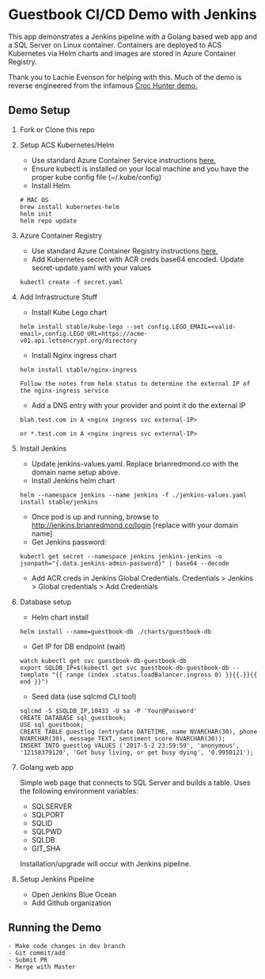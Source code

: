 # Guestbook CI/CD Demo with Jenkins
This app demonstrates a Jenkins pipeline with a Golang based web app and a SQL Server on Linux container. Containers are deployed to ACS Kubernetes via Helm charts and images are stored in Azure Container Registry.

Thank you to Lachie Evenson for helping with this. Much of the demo is reverse engineered from the infamous [Croc Hunter demo.](https://github.com/lachie83/croc-hunter)

## Demo Setup

1. Fork or Clone this repo

2. Setup ACS Kubernetes/Helm

    * Use standard Azure Container Service instructions [here.](https://docs.microsoft.com/en-us/azure/container-service/kubernetes/container-service-kubernetes-walkthrough)  
    * Ensure kubectl is installed on your local machine and you have the proper kube config file (~/.kube/config)
    * Install Helm 
    ```
    # MAC OS
    brew install kubernetes-helm 
    helm init
    helm repo update
    ```

3. Azure Container Registry

    * Use standard Azure Container Registry instructions [here.](https://docs.microsoft.com/en-us/azure/container-service/kubernetes/container-service-tutorial-kubernetes-prepare-acr) 
    * Add Kubernetes secret with ACR creds base64 encoded. Update secret-update.yaml with your values
    ```
    kubectl create -f secret.yaml
    ```
4. Add Infrastructure Stuff
    * Install Kube Lego chart
    ```
    helm install stable/kube-lego --set config.LEGO_EMAIL=<valid-email>,config.LEGO_URL=https://acme-v01.api.letsencrypt.org/directory
    ```
    * Install Nginx ingress chart
    ```
    helm install stable/nginx-ingress

    Follow the notes from helm status to determine the external IP of the nginx-ingress service
    ```
    * Add a DNS entry with your provider and point it do the external IP
    ```
    blah.test.com in A <nginx ingress svc external-IP>

    or *.test.com in A <nginx ingress svc external-IP>
    ```

5. Install Jenkins

    * Update jenkins-values.yaml. Replace brianredmond.co with the domain name setup above.
    * Install Jenkins helm chart
    ```
    helm --namespace jenkins --name jenkins -f ./jenkins-values.yaml install stable/jenkins
    ```
    * Once pod is up and running, browse to http://jenkins.brianredmond.co/login [replace with your domain name]
    * Get Jenkins password:
    ```
    kubectl get secret --namespace jenkins jenkins-jenkins -o jsonpath="{.data.jenkins-admin-password}" | base64 --decode
    ```
    * Add ACR creds in Jenkins Global Credentials. Credentials > Jenkins > Global credentials > Add Credentials

6. Database setup

    * Helm chart install
    ```
    helm install --name=guestbook-db ./charts/guestbook-db
    ```

    * Get IP for DB endpoint (wait)
    ```
    watch kubectl get svc guestbook-db-guestbook-db
    export SQLDB_IP=$(kubectl get svc guestbook-db-guestbook-db --template "{{ range (index .status.loadBalancer.ingress 0) }}{{.}}{{ end }}")
    ```

    * Seed data (use sqlcmd CLI tool)
    ```
    sqlcmd -S $SQLDB_IP,10433 -U sa -P 'Your@Password'
    CREATE DATABASE sql_guestbook;
    USE sql_guestbook;
    CREATE TABLE guestlog (entrydate DATETIME, name NVARCHAR(30), phone NVARCHAR(30), message TEXT, sentiment_score NVARCHAR(30));
    INSERT INTO guestlog VALUES ('2017-5-2 23:59:59', 'anonymous', '12158379120', 'Get busy living, or get busy dying', '0.9950121');
    ```

7. Golang web app

    Simple web page that connects to SQL Server and builds a table. Uses the following environment variables:
    * SQLSERVER
    * SQLPORT
    * SQLID
    * SQLPWD
    * SQLDB
    * GIT_SHA

    Installation/upgrade will occur with Jenkins pipeline.

8. Setup Jenkins Pipeline

    * Open Jenkins Blue Ocean
    * Add Github organization


## Running the Demo

    - Make code changes in dev branch
    - Git commit/add
    - Submit PR
    - Merge with Master